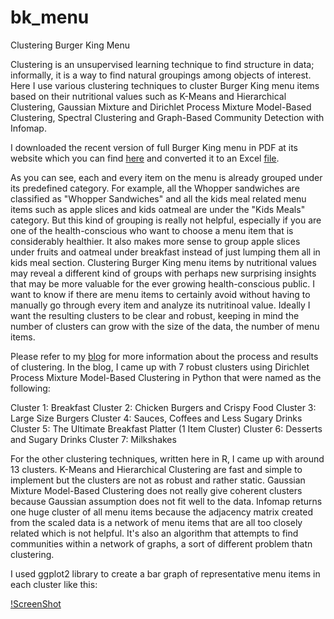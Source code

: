 # bk_menu
Clustering Burger King Menu

Clustering is an unsupervised learning technique to find structure in data; informally, it is a way to find natural groupings among objects of interest. Here I use various clustering techniques to cluster Burger King menu items based on their nutritional values such as K-Means and Hierarchical Clustering, Gaussian Mixture and Dirichlet Process Mixture Model-Based Clustering, Spectral Clustering and Graph-Based Community Detection with Infomap.

I downloaded the recent version of full Burger King menu in PDF at its website which you can find [here](img/bk_nutrition.pdf) and converted it to an Excel [file](data/bk_nutrition.csv).

As you can see, each and every item on the menu is already grouped under its predefined category. For example, all the Whopper sandwiches are classified as "Whopper Sandwiches" and all the kids meal related menu items such as apple slices and kids oatmeal are under the "Kids Meals" category. But this kind of grouping is really not helpful, especially if you are one of the health-conscious who want to choose a menu item that is considerably healthier. It also makes more sense to group apple slices under fruits and oatmeal under breakfast instead of just lumping them all in kids meal section. Clustering Burger King menu items by nutritional values may reveal a different kind of groups with perhaps new surprising insights that may be more valuable for the ever growing health-conscious public. I want to know if there are menu items to certainly avoid without having to manually go through every item and analyze its nutritinoal value. Ideally I want the resulting clusters to be clear and robust, keeping in mind the number of clusters can grow with the size of the data, the number of menu items.

Please refer to my [blog](http://www.thedatalogical.com) for more information about the process and results of clustering. In the blog, I came up with 7 robust clusters using Dirichlet Process Mixture Model-Based Clustering in Python that were named as the following:

Cluster 1: Breakfast
Cluster 2: Chicken Burgers and Crispy Food
Cluster 3: Large Size Burgers
Cluster 4: Sauces, Coffees and Less Sugary Drinks
Cluster 5: The Ultimate Breakfast Platter (1 Item Cluster)
Cluster 6: Desserts and Sugary Drinks
Cluster 7: Milkshakes

For the other clustering techniques, written here in R, I came up with around 13 clusters. K-Means and Hierarchical Clustering are fast and simple to implement but the clusters are not as robust and rather static. Gaussian Mixture Model-Based Clustering does not really give coherent clusters because Gaussian assumption does not fit well to the data. Infomap returns one huge cluster of all menu items because the adjacency matrix created from the scaled data is a network of menu items that are all too closely related which is not helpful. It's also an algorithm that attempts to find communities within a network of graphs, a sort of different problem thatn clustering.

I used ggplot2 library to create a bar graph of representative menu items in each cluster like this:

[!ScreenShot](/img/sample_ggplot.png)

